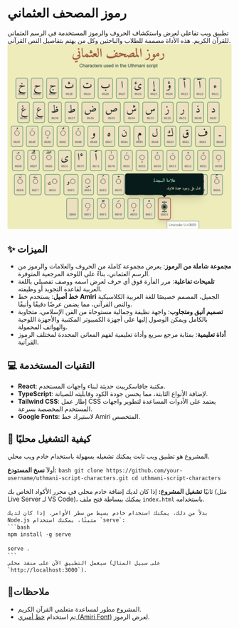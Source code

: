 
# رموز المصحف العثماني

تطبيق ويب تفاعلي لعرض واستكشاف الحروف والرموز المستخدمة في الرسم العثماني للقرآن الكريم. هذه الأداة مصممة للطلاب والباحثين وكل من يهتم بتفاصيل النص القرآني.
![رموز الخط العثماني](https://github.com/engsaleh/uthmani-script-characters/blob/main/mushaf%20characters.png)


## ✨ الميزات

- **مجموعة شاملة من الرموز**: يعرض مجموعة كاملة من الحروف والعلامات والرموز من الرسم العثماني، بناءً على اللوحة المرجعية المتوفرة.
- **تلميحات تفاعلية**: مرر الفأرة فوق أي حرف لعرض اسمه ووصف تفصيلي باللغة العربية لقاعدة التجويد أو وظيفته.
- **خط أصيل**: يستخدم خط **Amiri** الجميل، المصمم خصيصًا للغة العربية الكلاسيكية والنص القرآني، مما يضمن عرضًا دقيقًا وأنيقًا.
- **تصميم أنيق ومتجاوب**: واجهة نظيفة وجمالية مستوحاة من الفن الإسلامي، متجاوبة بالكامل ويمكن الوصول إليها على أجهزة الكمبيوتر المكتبية والأجهزة اللوحية والهواتف المحمولة.
- **أداة تعليمية**: بمثابة مرجع سريع وأداة تعليمية لفهم المعاني المحددة لمختلف الرموز القرآنية.

## 💻 التقنيات المستخدمة

- **React**: مكتبة جافاسكريبت حديثة لبناء واجهات المستخدم.
- **TypeScript**: لإضافة الأنواع الثابتة، مما يحسن جودة الكود وقابليته للصيانة.
- **Tailwind CSS**: إطار عمل CSS يعتمد على الأدوات المساعدة لتطوير واجهات المستخدم المخصصة بسرعة.
- **Google Fonts**: لاستيراد خط Amiri المتخصص.

## 🚀 كيفية التشغيل محليًا

المشروع هو تطبيق ويب ثابت يمكنك تشغيله بسهولة باستخدام خادم ويب محلي.

أولاَ  **نسخ المستودع:**
    ```bash
    git clone https://github.com/your-username/uthmani-script-characters.git
    cd uthmani-script-characters
    ```

ثانيًا  **تشغيل المشروع:**
    إذا كان لديك إضافة خادم محلي في محرر الأكواد الخاص بك (مثل Live Server لـ VS Code)، يمكنك ببساطة فتح ملف `index.html` باستخدامه.

    بدلاً من ذلك، يمكنك استخدام خادم بسيط من سطر الأوامر. إذا كان لديك Node.js مثبتًا، يمكنك استخدام `serve`:
    ```bash
    npm install -g serve

    serve .
    ```
    سيعمل التطبيق الآن على منفذ محلي (على سبيل المثال `http://localhost:3000`).



## 🙏ملاحظات

- المشروع مطور لمساعدة متعلمي القرآن الكريم.
- تم استخدام [خط أميري (Amiri Font)](https://fonts.google.com/specimen/Amiri) لعرض الرموز.


